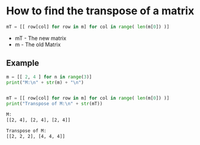# How to find the transpose of a matrix
```python
mT = [[ row[col] for row in m] for col in range( len(m[0]) )]
```
- mT - The new matrix
- m - The old Matrix


## Example
```python
m = [[ 2, 4 ] for n in range(3)]
print("M:\n" + str(m) + "\n")


mT = [[ row[col] for row in m] for col in range( len(m[0]) )]
print("Transpose of M:\n" + str(mT))
```
```bash
M:
[[2, 4], [2, 4], [2, 4]]

Transpose of M:
[[2, 2, 2], [4, 4, 4]]
```